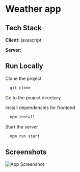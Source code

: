 # Weather app

## Tech Stack

**Client:** javascript

**Server:** 

## Run Locally

Clone the project

```bash
  git clone  
```

Go to the project directory


Install dependencies for frontend 

```bash
  npm install
```

Start the server

```bash
  npm run start
```




## Screenshots

![App Screenshot](https://res.cloudinary.com/dbzjoc5rr/image/upload/v1741446690/rwbkztmgob41s732w1wh.png)

